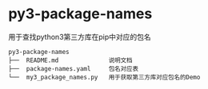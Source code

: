 # py3-package-names
用于查找python3第三方库在pip中对应的包名


```
py3-package-names
├──  README.md              说明文档
├──  package-names.yaml     包名对应表
└──  my3_package_names.py   用于获取第三方库对应包名的Demo
```
